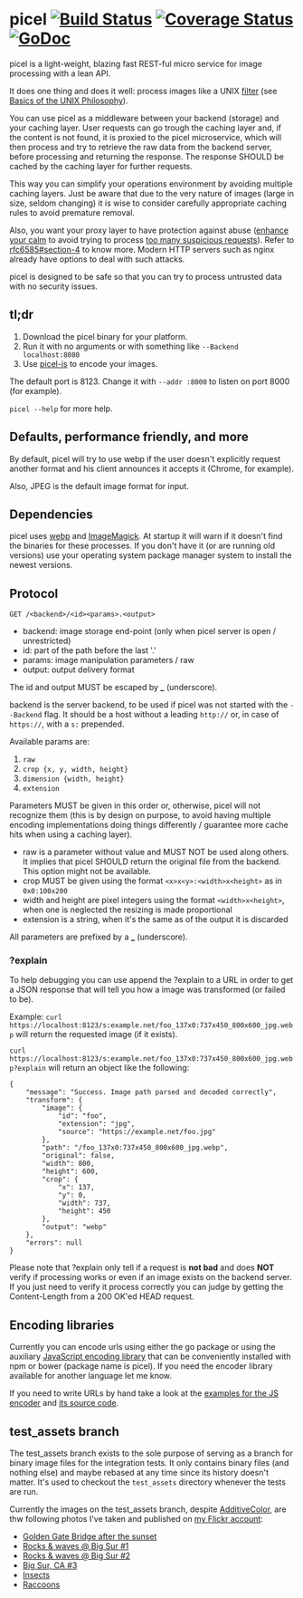 # picel [![Build Status](http://img.shields.io/travis/henvic/picel/master.svg?style=flat)](https://travis-ci.org/henvic/picel) [![Coverage Status](https://coveralls.io/repos/henvic/picel/badge.svg)](https://coveralls.io/r/henvic/picel) [![GoDoc](https://godoc.org/github.com/henvic/picel?status.svg)](https://godoc.org/github.com/henvic/picel)

picel is a light-weight, blazing fast REST-ful micro service for image processing with a lean API.

It does one thing and does it well: process images like a UNIX [filter](https://en.wikipedia.org/wiki/Filter_\(software\)) (see [Basics of the UNIX Philosophy](http://www.catb.org/esr/writings/taoup/html/ch01s06.html)).

You can use picel as a middleware between your backend (storage) and your caching layer. User requests can go trough the caching layer and, if the content is not found, it is proxied to the picel microservice, which will then process and try to retrieve the raw data from the backend server, before processing and returning the response. The response SHOULD be cached by the caching layer for further requests.

This way you can simplify your operations environment by avoiding multiple caching layers. Just be aware that due to the very nature of images (large in size, seldom changing) it is wise to consider carefully appropriate caching rules to avoid premature removal.

Also, you want your proxy layer to have protection against abuse ([enhance your calm](http://httpstatusdogs.com/420-enhance-your-calm) to avoid trying to process [too many suspicious requests](http://httpstatusdogs.com/429-too-many-requests)). Refer to [rfc6585#section-4](https://tools.ietf.org/html/rfc6585#section-4) to know more. Modern HTTP servers such as nginx already have options to deal with such attacks.

picel is designed to be safe so that you can try to process untrusted data with no security issues.

## tl;dr
1. Download the picel binary for your platform.
2. Run it with no arguments or with something like `--Backend localhost:8080`
3. Use [picel-js](https://github.com/henvic/picel-js) to encode your images.

The default port is 8123. Change it with `--addr :8000` to listen on port 8000 (for example).

`picel --help` for more help.

## Defaults, performance friendly, and more
By default, picel will try to use webp if the user doesn't explicitly request another format and his client announces it accepts it (Chrome, for example).

Also, JPEG is the default image format for input.

## Dependencies
picel uses [webp](https://developers.google.com/speed/webp/) and [ImageMagick](http://www.imagemagick.org/). At startup it will warn if it doesn't find the binaries for these processes. If you don't have it (or are running old versions) use your operating system package manager system to install the newest versions.

## Protocol
`GET /<backend>/<id><params>.<output>`

* backend: image storage end-point (only when picel server is open / unrestricted)
* id: part of the path before the last '.'
* params: image manipulation parameters / raw
* output: output delivery format

The id and output MUST be escaped by **_** (underscore).

backend is the server backend, to be used if picel was not started with the `--Backend` flag. It should be a host without a leading `http://` or, in case of `https://`, with a `s:` prepended.

Available params are:

1. `raw`
2. `crop {x, y, width, height}`
3. `dimension {width, height}`
4. `extension`

Parameters MUST be given in this order or, otherwise, picel will not recognize them (this is by design on purpose, to avoid having multiple encoding implementations doing things differently / guarantee more cache hits when using a caching layer).

* raw is a parameter without value and MUST NOT be used along others. It implies that picel SHOULD return the original file from the backend. This option might not be available.
* crop MUST be given using the format `<x>x<y>:<width>x<height>` as in `0x0:100x200`
* width and height are pixel integers using the format `<width>x<height>`, when one is neglected the resizing is made proportional
* extension is a string, when it's the same as of the output it is discarded

All parameters are prefixed by a **_** (underscore).

### ?explain
To help debugging you can use append the ?explain to a URL in order to get a JSON response that will tell you how a image was transformed (or failed to be).

Example:
`curl https://localhost:8123/s:example.net/foo_137x0:737x450_800x600_jpg.webp` will return the requested image (if it exists).

`curl https://localhost:8123/s:example.net/foo_137x0:737x450_800x600_jpg.webp?explain` will return an object like the following:

```
{
    "message": "Success. Image path parsed and decoded correctly",
    "transform": {
        "image": {
            "id": "foo",
            "extension": "jpg",
            "source": "https://example.net/foo.jpg"
        },
        "path": "/foo_137x0:737x450_800x600_jpg.webp",
        "original": false,
        "width": 800,
        "height": 600,
        "crop": {
            "x": 137,
            "y": 0,
            "width": 737,
            "height": 450
        },
        "output": "webp"
    },
    "errors": null
}
```

Please note that ?explain only tell if a request is **not bad** and does **NOT** verify if processing works or even if an image exists on the backend server. If you just need to verify it process correctly you can judge by getting the Content-Length from a 200 OK'ed HEAD request.

## Encoding libraries
Currently you can encode urls using either the go package or using the auxiliary [JavaScript encoding library](https://github.com/henvic/picel-js) that can be conveniently installed with npm or bower (package name is picel). If you need the encoder library available for another language let me know.

If you need to write URLs by hand take a look at the [examples for the JS encoder](https://github.com/henvic/picel-js#examples) and [its source code](https://github.com/henvic/picel-js/blob/master/picel.js).

## test_assets branch
The test_assets branch exists to the sole purpose of serving as a branch for binary image files for the integration tests. It only contains binary files (and nothing else) and maybe rebased at any time since its history doesn't matter. It's used to checkout the `test_assets` directory whenever the tests are run.

Currently the images on the test_assets branch, despite [AdditiveColor](https://commons.wikimedia.org/wiki/File:AdditiveColor.svg), are thw following photos I've taken and published on [my Flickr account](https://www.flickr.com/photos/henriquev):

* [Golden Gate Bridge after the sunset](https://www.flickr.com/photos/henriquev/8872926264)
* [Rocks & waves @ Big Sur #1](https://www.flickr.com/photos/henriquev/11274440243)
* [Rocks & waves @ Big Sur #2](https://www.flickr.com/photos/henriquev/14085712935)
* [Big Sur, CA #3](https://www.flickr.com/photos/henriquev/9741409523)
* [Insects](https://www.flickr.com/photos/henriquev/8544618839)
* [Raccoons](https://www.flickr.com/photos/henriquev/16100340385)

